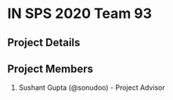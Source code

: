 # IN SPS 2020 Team 93

## Project Details

## Project Members

1. Sushant Gupta (@sonudoo) - Project Advisor